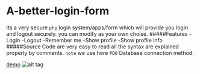 # A-better-login-form
Its a very secure ```php``` login system/apps/form which will provide you login and logout securely. you can modify as your own choise. 
#####Features
    -Login
    -Logout
    -Remember me
    -Show profile
    -Show profile info
#####Source Code are very easy to read all the syntax are explained properly by comments. ```note``` we use here ```PDO``` Database connection method.

[demo](http://i.imgur.com/8GxIrDD.gif)
![alt tag](http://i.imgur.com/mwQYveB.gif)
